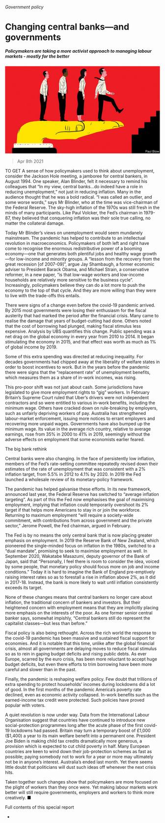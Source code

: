 ###### Government policy

# Changing central banks—and governments 

##### Policymakers are taking a more activist approach to managing labour markets - mostly for the better 

![image](images/20210410_SRD006_0.jpg) 

> Apr 8th 2021 

TO GET A sense of how policymakers used to think about unemployment, consider the Jackson Hole meeting, a jamboree for central bankers, in August 1994. One speaker, Alan Blinder, felt it necessary to remind his colleagues that “In my view, central banks...do indeed have a role in reducing unemployment,” not just in reducing inflation. Many in the audience thought that he was a bold radical. “I was called an outlier, and some worse words,” says Mr Blinder, who at the time was vice-chairman of the Federal Reserve. The sky-high inflation of the 1970s was still fresh in the minds of many participants. Like Paul Volcker, the Fed’s chairman in 1979-87, they believed that conquering inflation was their sole true calling, no matter the collateral damage. 

Today Mr Blinder’s views on unemployment would seem mundanely mainstream. The pandemic has helped to contribute to an intellectual revolution in macroeconomics. Policymakers of both left and right have come to recognise the enormous redistributive power of a booming economy—one that generates both plentiful jobs and healthy wage growth—for low-income and minority groups. A “lesson from the recovery from the great recession [of 2007-09]”, argue Jay Shambaugh, a former economic adviser to President Barack Obama, and Michael Strain, a conservative reformer, in a new paper, “is that low-wage workers and low-income households are relatively more sensitive to the business cycle”. Increasingly, policymakers believe they can do a lot more to push the economy to the top of that cycle. And they are more willing than they were to live with the trade-offs this entails.


There were signs of a change even before the covid-19 pandemic arrived. By 2015 most governments were losing their enthusiasm for the fiscal austerity that had marked the period after the financial crisis. Many came to realise the damage that years of budget-cutting had done. Others noted that the cost of borrowing had plunged, making fiscal stimulus less expensive. Analysis by UBS quantifies this change. Public spending was a net drag on the global economy in every year from 2010 to 2014. It began stimulating the economy in 2015, and that effect was worth as much as 1% of global income by 2019. 

Some of this extra spending was directed at reducing inequality. For decades governments had chipped away at the liberality of welfare states in order to boost incentives to work. But in the years before the pandemic there were signs that the “replacement rate” of unemployment benefits, which measures them as a share of in-work incomes, was rising.

This pro-poor shift was not just about cash. Some jurisdictions have legislated to give more employment rights to “gig” workers. In February Britain’s Supreme Court ruled that Uber’s drivers were not independent contractors and so were entitled to various in-work benefits, including the minimum wage. Others have cracked down on rule-breaking by employers, such as unfairly depriving workers of pay. Australia has strengthened labour-market enforcement, issuing more notices to errant employers and recovering more unpaid wages. Governments have also bumped up the minimum wage. Its value in the average rich country, relative to average earnings, rose from 35% in 2000 to 41% in 2019, seemingly without the adverse effects on employment that some economists earlier feared. 

The big bank rethink

Central banks were also changing. In the face of persistently low inflation, members of the Fed’s rate-setting committee repeatedly revised down their estimates of the rate of unemployment that was consistent with a 2% inflation target, from 5.5% in 2012 to 4.1% by 2020. In 2019 the Fed launched a wholesale review of its monetary-policy framework.

The pandemic has helped galvanise these efforts. In its new framework, announced last year, the Federal Reserve has switched to “average inflation targeting”. As part of this the Fed now emphasises the goal of maximising employment, implying that inflation could temporarily overshoot its 2% target if that helps more Americans to stay in or join the workforce. Returning to maximum employment “will require a society-wide commitment, with contributions from across government and the private sector,” Jerome Powell, the Fed chairman, argued in February.

The Fed is by no means the only central bank that is now placing greater emphasis on employment. In 2019 the Reserve Bank of New Zealand, which pioneered the single-minded focus on inflation in the 1980s, switched to a “dual mandate”, promising to seek to maximise employment as well. In September 2020, Wakatabe Masazumi, deputy governor of the Bank of Japan, said that “Personally, I feel there is room to consider the idea, voiced by some people, that monetary policy should focus more on job and income conditions.” Today it is hard to imagine the Bank of England pre-emptively raising interest rates so as to forestall a rise in inflation above 2%, as it did in 2017-18. Instead, the bank is more likely to wait until inflation consistently exceeds its target.

None of these changes means that central bankers no longer care about inflation, the traditional concern of bankers and investors. But their heightened concern with employment means that they are implicitly placing more emphasis on the interests of the poor. As one former senior central banker says, somewhat impishly, “Central bankers still do represent the capitalist classes—but less than before.”

Fiscal policy is also being rethought. Across the rich world the response to the covid-19 pandemic has been massive and sustained fiscal support for economies. And it is notable that this time, unlike after the global financial crisis, almost all governments are delaying moves to reduce fiscal stimulus so as to rein in gaping budget deficits and rising public debts. As ever Europe, scarred by the euro crisis, has been more reluctant to accept huge budget deficits, but even there efforts to trim borrowing have been more careful and slower than in the past.

Finally, the pandemic is reshaping welfare policy. Few doubt that trillions of extra spending to protect households’ incomes during lockdowns did a lot of good. In the first months of the pandemic America’s poverty rate declined, even as economic activity collapsed. In-work benefits such as the earned-income tax credit were protected. Such policies have proved popular with voters. 

A quiet revolution is now under way. Data from the International Labour Organisation suggest that countries have continued to introduce new social-protection programmes long after the acute phase of the first covid-19 lockdowns had passed. Britain may turn a temporary boost of £1,000 ($1,400) a year to its main welfare benefit into a permanent one. President Joe Biden is making child tax credits dramatically more generous, a provision which is expected to cut child poverty in half. Many European countries are keen to wind down their job-protection schemes as fast as possible; paying somebody not to work for a year or more may ultimately not be in anyone’s interest. Australia’s ended last month. Yet there seems little doubt that politicians will dust such ideas off whenever the next crisis hits.

Taken together such changes show that policymakers are more focused on the plight of workers than they once were. Yet making labour markets work better will still require governments, employers and workers to think more creatively. ■

Full contents of this special report






* 



